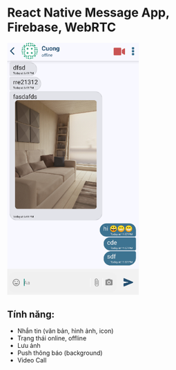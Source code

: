 # React Native Message App, Firebase, WebRTC

<img src="https://github.com/ducan3007/Message-App-RN/blob/master/demo/message_screen.PNG" alt="drawing" width="305"/>

## Tính năng:

+ Nhắn tin (văn bản, hình ảnh, icon)
+ Trạng thái online, offline
+ Lưu ảnh
+ Push thông báo (background)
+ Video Call
